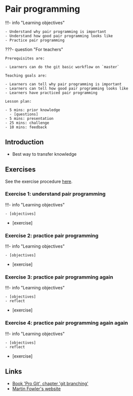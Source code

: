 # Pair programming

!!!- info "Learning objectives"

    - Understand why pair programming is important
    - Understand how good pair programming looks like
    - Practice pair programming

???- question "For teachers"

    Prerequisites are:

    - Learners can do the git basic workflow on `master`

    Teaching goals are:

    - Learners can tell why pair programming is important
    - Learners can tell how good pair programming looks like
    - Learners have practiced pair programming

    Lesson plan:

    - 5 mins: prior knowledge
      - [questions]
    - 5 mins: presentation
    - 25 mins: challenge
    - 10 mins: feedback

## Introduction

- Best way to transfer knowledge

## Exercises

See the exercise procedure [here](../misc/exercise_procedure.md).

### Exercise 1: understand pair programming

!!!- info "Learning objectives"

    - [objectives]

- [exercise]

### Exercise 2: practice pair programming

!!!- info "Learning objectives"

    - [objectives]

- [exercise]

### Exercise 3: practice pair programming again

!!!- info "Learning objectives"

    - [objectives]
    - reflect

- [exercise]

### Exercise 4: practice pair programming again again

!!!- info "Learning objectives"

    - [objectives]
    - reflect

- [exercise]

## Links

- [Book 'Pro Git', chapter 'git branching'](https://git-scm.com/book/en/v2/Git-Branching-Branches-in-a-Nutshell)
- [Martin Fowler's website](https://martinfowler.com/articles/on-pair-programming.html)


